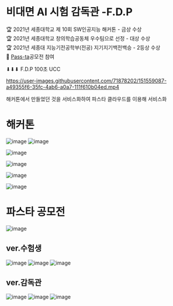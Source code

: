 # 비대면 AI 시험 감독관 -F.D.P
 
🏆 2021년 세종대학교 제 10회 SW인공지능 해커톤 - 금상 수상  
🏆 2021년 세종대학교 창의학습공동체 우수팀으로 선정 - 대상 수상  
🏆 2021년 세종대 지능기전공학부(전공) 지기지기백전백승 - 2등상 수상  
📢 [Pass-ta](https://paas-ta.kr/)공모전 참여  
 

⬇⬇⬇ F.D.P 100초 UCC  

https://user-images.githubusercontent.com/71878202/151559087-a49355f6-35fc-4ab6-a0a7-111f610b04ed.mp4

해커톤에서 만들었던 것을 서비스화하여 파스타 클라우드를 이용해 서비스화

# 해커톤
![image](https://user-images.githubusercontent.com/71878202/151561138-b423c9fc-5715-43ab-9106-fc65198e84c2.png)
![image](https://user-images.githubusercontent.com/71878202/151561202-889a7f9f-82a4-4cbc-b129-1bdd6bcf354c.png)

![image](https://user-images.githubusercontent.com/71878202/151561545-8d124b5c-f4e8-4d32-bda9-122829ae59ff.png)

![image](https://user-images.githubusercontent.com/71878202/151561951-5402cd4e-df59-417a-b3d3-7f95e42bfba5.png)

![image](https://user-images.githubusercontent.com/71878202/151563302-cb94c7b1-6993-411d-8034-b5d6608233e4.png)

![image](https://user-images.githubusercontent.com/71878202/151567795-3568f3b4-7657-43cd-93a9-2d8e3ec71f2a.png)

# 파스타 공모전
![image](https://user-images.githubusercontent.com/71878202/151567545-ef418dfd-b2ec-413a-8203-174563143c1c.png)
## ver.수험생
![image](https://user-images.githubusercontent.com/71878202/151567389-28216999-d183-479b-a2a2-7a6ed5afaf3c.png)
![image](https://user-images.githubusercontent.com/71878202/151567443-9e5ab6af-7bc4-4a10-8ee8-8c50d54487c4.png)
![image](https://user-images.githubusercontent.com/71878202/151567494-b56155e9-6531-4c4a-a264-a1bb69f2739a.png)

## ver.감독관 
![image](https://user-images.githubusercontent.com/71878202/151567235-273d91aa-021c-4c90-b762-71c782f2525b.png)
![image](https://user-images.githubusercontent.com/71878202/151567150-92150f83-ed95-4753-8a87-3b26c8c78877.png)
![image](https://user-images.githubusercontent.com/71878202/151567197-7911f851-46f4-4adf-851e-c31b084839d3.png)
